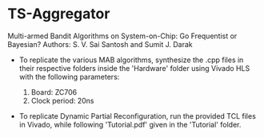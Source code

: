 # TS-Aggregator

Multi-armed Bandit Algorithms on System-on-Chip: Go Frequentist or Bayesian?
Authors: S. V. Sai Santosh and Sumit J. Darak

- To replicate the various MAB algorithms, synthesize the .cpp files in their respective folders inside the 'Hardware' folder using Vivado HLS with the following parameters:
    1) Board: ZC706
    2) Clock period: 20ns

- To replicate Dynamic Partial Reconfiguration, run the provided TCL files in Vivado, while following 'Tutorial.pdf' given in the 'Tutorial' folder.
